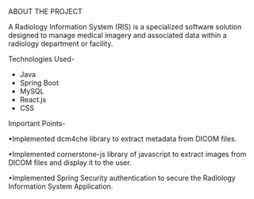 ABOUT THE PROJECT

A Radiology Information System (RIS) is a specialized software solution designed to manage medical imagery and associated data within a radiology department or facility. 

Technologies Used-
- Java
- Spring Boot
- MySQL
- React.js
- CSS

  
Important Points- 

•Implemented dcm4che library to extract metadata from DICOM files.

•Implemented cornerstone-js library of javascript to extract images from DICOM files and display it to the user.

•Implemented Spring Security authentication to secure the Radiology Information System Application.
